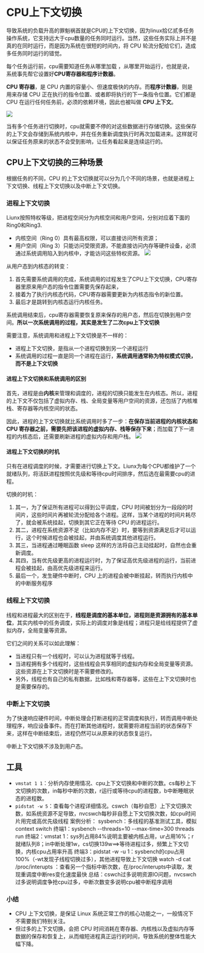 # CPU上下文切换

导致系统的负载升高的罪魁祸首就是CPU的上下文切换，因为linux拾亿贰多任务操作系统，它支持远大于cpu数量的任务同时运行。当然，这些任务实际上并不是真的在同时运行，而是因为系统在很短的时间内，将 CPU 轮流分配给它们，造成多任务同时运行的错觉。

每个任务运行前，cpu需要知道任务从哪里加载 ，从哪里开始运行，也就是说，系统事先帮它设置好**CPU寄存器和程序计数器**。

**CPU 寄存器**，是 CPU 内置的容量小、但速度极快的内存。而**程序计数器**，则是用来存储 CPU 正在执行的指令位置、或者即将执行的下一条指令位置。它们都是 CPU 在运行任何任务前，必须的依赖环境，因此也被叫做 **CPU 上下文**。

![](https://static001.geekbang.org/resource/image/98/5f/98ac9df2593a193d6a7f1767cd68eb5f.png)

当有多个任务进行切换时，cpu就需要不停的对这些数据进行存储切换。这些保存的上下文会存储到系统内核中，并在任务重新调度执行时再次加载进来。这样就可以保证任务原来的状态不会受到影响，让任务看起来是连续运行的。
## CPU上下文切换的三种场景
根据任务的不同，CPU 的上下文切换就可以分为几个不同的场景，也就是进程上下文切换、线程上下文切换以及中断上下文切换。
### 进程上下文切换
Liunx按照特权等级，把进程空间分为内核空间和用户空间，分别对应着下面的Ring0和Ring3.
- 内核空间（Ring 0）具有最高权限，可以直接访问所有资源；
- 用户空间（Ring 3）只能访问受限资源，不能直接访问内存等硬件设备，必须通过系统调用陷入到内核中，才能访问这些特权资源。
![](https://static001.geekbang.org/resource/image/4d/a7/4d3f622f272c49132ecb9760310ce1a7.png)

从用户态到内核态的转变：
1. 首先需要系统调用的完成，系统调用的过程发生了CPU上下文切换，CPU寄存器里原来用户态的指令位置需要先保存起来，
2. 接着为了执行内核态代码，CPU寄存器需要更新为内核态指令的新位置。
3. 最后才是跳转到内核态运行内核任务。

系统调用结束后，cpu寄存器需要恢复原来保存的用户态，然后在切换到用户空间。**所以一次系统调用的过程，其实是发生了二次cpu上下文切换**

需要注意，系统调用和进程上下文切换是不一样的：
- 进程上下文切换，是指从一个进程切换到另一个进程运行
- 系统调用的过程一直是同一个进程在运行，**系统调用通常称为特权模式切换，而不是上下文切换**

#### 进程上下文切换和系统调用的区别

首先，进程是由**内核**来管理和调度的，进程的切换只能发生在内核态。所以，进程的上下文不仅包括了虚拟内存、栈、全局变量等用户空间的资源，还包括了内核堆栈、寄存器等内核空间的状态。

因此，进程的上下文切换就比系统调用时多了一步：**在保存当前进程的内核状态和 CPU 寄存器之前，需要先把该进程的虚拟内存、栈等保存下来**；而加载了下一进程的内核态后，还需要刷新进程的虚拟内存和用户栈。
![](https://static001.geekbang.org/resource/image/39/6b/395666667d77e718da63261be478a96b.png)

#### 进程上下文切换的时机
只有在进程调度的时候，才需要进行切换上下文。Liunx为每个CPU都维护了一个就绪队列，将活跃进程按照优先级和等待cpu时间排序，然后选在最需要cpu的进程。

切换的时机：
1. 其一，为了保证所有进程可以得到公平调度，CPU 时间被划分为一段段的时间片，这些时间片再被轮流分配给各个进程。这样，当某个进程的时间片耗尽了，就会被系统挂起，切换到其它正在等待 CPU 的进程运行。
2. 其二，进程在系统资源不足（比如内存不足）时，要等到资源满足后才可以运行，这个时候进程也会被挂起，并由系统调度其他进程运行。
3. 其三，当进程通过睡眠函数 sleep 这样的方法将自己主动挂起时，自然也会重新调度。
4. 其四，当有优先级更高的进程运行时，为了保证高优先级进程的运行，当前进程会被挂起，由高优先级进程来运行。
5. 最后一个，发生硬件中断时，CPU 上的进程会被中断挂起，转而执行内核中的中断服务程序

### 线程上下文切换

线程和进程最大的区别在于，**线程是调度的基本单位，进程则是资源拥有的基本单位**，其实内核中的任务调度，实际上的调度对象是线程；进程只是给线程提供了虚拟内存，全局变量等资源。

它们之间的关系可以如此理解：
- 当进程只有一个线程时，可以认为进程就等于线程。
- 当进程拥有多个线程时，这些线程会共享相同的虚拟内存和全局变量等资源。这些资源在上下文切换时是不需要修改的。
- 另外，线程也有自己的私有数据，比如栈和寄存器等，这些在上下文切换时也是需要保存的。

### 中断上下文切换

为了快速响应硬件时间，中断处理会打断进程的正常调度和执行，转而调用中断处理程序，响应设备事件。而在打断其他进程时，就需要将进程当前的状态保存下来，这样在中断结束后，进程仍然可以从原来的状态恢复运行。

中断上下文切换不涉及到用户态。

## 工具
- `vmstat 1 1`：分析内存使用情况、cpu上下文切换和中断的次数。cs每秒上下文切换的次数，in每秒中断的次数，r运行或等待cpu的进程数，b中断睡眠状态的进程数。
- `pidstat -w 5`：查看每个进程详细情况。cswch（每秒自愿）上下文切换次数，如系统资源不足导致，nvcswch每秒非自愿上下文切换次数，如cpu时间片用完或高优先级线程
案例分析：
sysbench：多线程的基准测试工具，模拟context switch
终端1：sysbench --threads=10 --max-time=300 threads run
终端2：vmstat 1：sys列占用84%说明主要被内核占用，ur占用16%；r就绪队列8；in中断处理1w，cs切换139w==>等待进程过多，频繁上下文切换，内核cpu占用率升高
终端3：pidstat -w -u 1：sysbench的cpu占用100%（-wt发现子线程切换过多），其他进程导致上下文切换
watch -d cat /proc/interupts ：查看另一个指标中断次数，在/proc/interupts中读取，发现重调度中断res变化速度最快
总结：cswch过多说明资源IO问题，nvcswch过多说明调度争抢cpu过多，中断次数变多说明cpu被中断程序调用

### 小结

- CPU 上下文切换，是保证 Linux 系统正常工作的核心功能之一，一般情况下不需要我们特别关注。
- 但过多的上下文切换，会把 CPU 时间消耗在寄存器、内核栈以及虚拟内存等数据的保存和恢复上，从而缩短进程真正运行的时间，导致系统的整体性能大幅下降。